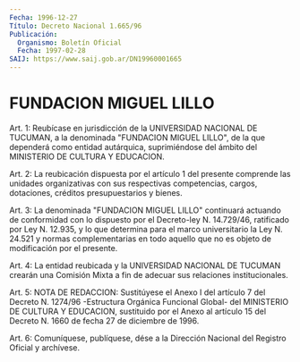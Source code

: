 ```yaml
---
Fecha: 1996-12-27
Título: Decreto Nacional 1.665/96
Publicación:
  Organismo: Boletín Oficial
  Fecha: 1997-02-28
SAIJ: https://www.saij.gob.ar/DN19960001665
---
```

# FUNDACION MIGUEL LILLO

<a id="1"></a>
Art. 1: Reubícase  en  jurisdicción de la UNIVERSIDAD NACIONAL DE TUCUMAN, a la denominada "FUNDACION  MIGUEL  LILLO",  de  la que dependerá  como  entidad  autárquica,  suprimiéndose del ámbito del MINISTERIO DE CULTURA Y EDUCACION.

<a id="2"></a>
Art. 2: La reubicación dispuesta por el  artículo  1  del presente comprende las unidades organizativas con sus respectivas competencias, cargos, dotaciones, créditos presupuestarios y bienes.

<a id="3"></a>
Art. 3: La denominada "FUNDACION MIGUEL LILLO" continuará actuando de  conformidad  con  lo  dispuesto por el Decreto-ley N. 14.729/46, ratificado por Ley N. 12.935,  y lo que  determina  para  el marco universitario  la  Ley  N. 24.521  y normas complementarias en todo aquello que  no  es  objeto  de  modificación  por  el presente.

<a id="4"></a>
Art. 4: La entidad reubicada y la UNIVERSIDAD  NACIONAL DE TUCUMAN crearán  una  Comisión  Mixta  a  fin  de  adecuar  sus  relaciones institucionales.

<a id="5"></a>
Art. 5: NOTA DE REDACCION: Sustitúyese el Anexo I del artículo 7 del Decreto N. 1274/96 -Estructura Orgánica Funcional Global- del MINISTERIO DE CULTURA Y  EDUCACION, sustituido por el Anexo al artículo 15 del Decreto N. 1660  de  fecha 27 de diciembre de 1996.

<a id="6"></a>
Art. 6: Comuníquese, publíquese, dése a la Dirección  Nacional del Registro  Oficial  y  archívese.